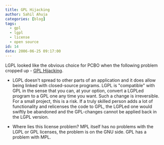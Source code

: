 ```yaml
---
title: GPL Hijacking
author: Sahil Ahuja
categories: [blog]
tags:
  - gpl
  - lgpl
  - license
  - open source
id: 14
date: 2006-06-25 09:17:00
---
```


LGPL looked like the obvious choice for PCBO when the following problem cropped up - [GPL Hijacking](http://curl.haxx.se/mail/lib-2000-11/0004.html).

*   LGPL doesn't spread to other parts of an application and it does allow being linked with closed-source programs. LGPL is "compatible" with GPL in the sense that you can, at your option, convert a LGPLed program to a GPL one any time you want. Such a change is irreversible. For a small project, this is a risk. If a truly skilled person adds a lot of functionality and relicenses the code to GPL, the LGPLed one would swiftly be abandoned and the GPL-changes cannot be applied back in the LGPL version.

*   Where lies this license problem? MPL itself has no problems with the LGPL or GPL licenses, the problem is on the GNU side. GPL has a problem with MPL.